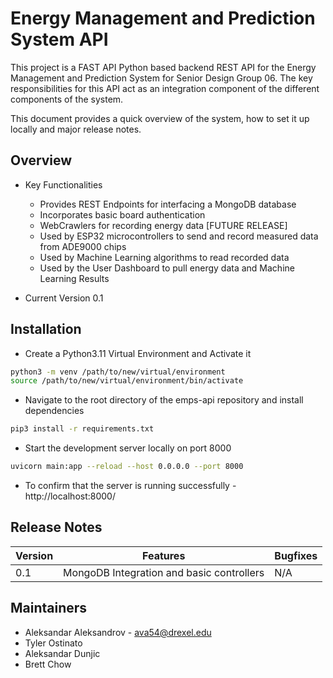 # Energy Management and Prediction System API #

This project is a FAST API Python based backend REST API for the Energy Management and Prediction System for Senior Design Group 06. The key responsibilities for this API act as an integration component of the different components of the system.

This document provides a quick overview of the system, how to set it up locally and major release notes.

## Overview

* Key Functionalities
    - Provides REST Endpoints for interfacing a MongoDB database
    - Incorporates basic board authentication 
    - WebCrawlers for recording energy data [FUTURE RELEASE]
    - Used by ESP32 microcontrollers to send and record measured data from ADE9000 chips
    - Used by Machine Learning algorithms to read recorded data
    - Used by the User Dashboard to pull energy data and Machine Learning Results

* Current Version 0.1

## Installation

* Create a Python3.11 Virtual Environment and Activate it

```bash
python3 -m venv /path/to/new/virtual/environment
source /path/to/new/virtual/environment/bin/activate
```
* Navigate to the root directory of the emps-api repository and install dependencies

```bash
pip3 install -r requirements.txt
```

* Start the development server locally on port 8000

```bash
uvicorn main:app --reload --host 0.0.0.0 --port 8000
```

* To confirm that the server is running successfully - http://localhost:8000/


## Release Notes

| Version | Features | Bugfixes |
| ----------- | ----------- | ----------- |
| 0.1     | MongoDB Integration and basic controllers | N/A |

## Maintainers

* Aleksandar Aleksandrov - ava54@drexel.edu
* Tyler Ostinato
* Aleksandar Dunjic
* Brett Chow